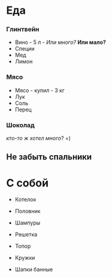 Еда
====

### Глинтвейн
 * Вино - 5 л  -  *Или много?* **Или мало?**
 * Специи
 * Мед
 * Лимон 

### Мясо
 * Мясо - купил - 3 кг
 * Лук
 * Соль
 * Перец

### Шоколад
*кто-то ж хотел много*? =)

## Не забыть **спальники**

С собой
====

 * Котелок
 * Половник
 * Шампуры
 * Решетка
 * Топор
 * Кружки
  
 * Шапки банные
